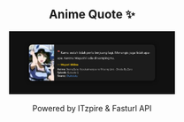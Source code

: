 <h2 align="center">Anime Quote ✨</h2>
<p align="center">
  <img src="quotes-img/2025-04-28_04-00-08.png" alt="Mayuri Shiina" width="300"/>
</p>

<p align="center">Powered by ITzpire & Fasturl API</p>
